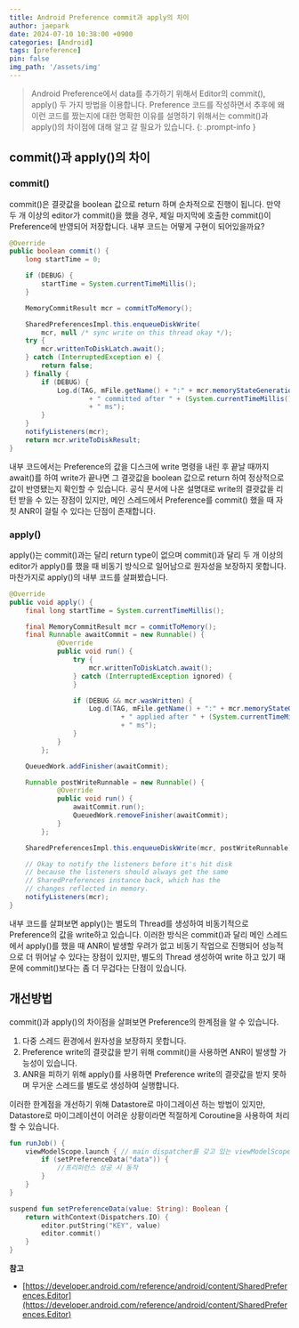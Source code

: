 ```yaml
---
title: Android Preference commit과 apply의 차이
author: jaepark
date: 2024-07-10 10:38:00 +0900
categories: [Android]
tags: [preference]
pin: false
img_path: '/assets/img'
---
```

> Android Preference에서 data를 추가하기 위해서 Editor의 commit(), apply() 두 가지 방법을 이용합니다. 
> Preference 코드를 작성하면서 추후에 왜 이런 코드를 짰는지에 대한 명확한 이유를 설명하기 위해서는 commit()과 apply()의 차이점에 대해 알고 갈 필요가 있습니다.
{: .prompt-info }
## commit()과 apply()의 차이
### commit()
commit()은 결괏값을 boolean 값으로 return 하며 순차적으로 진행이 됩니다. 만약 두 개 이상의 editor가 commit()을 했을 경우, 제일 마지막에 호출한 
commit()이 Preference에 반영되어 저장합니다. 내부 코드는 어떻게 구현이 되어있을까요?<br>
```java
@Override
public boolean commit() {
    long startTime = 0;

    if (DEBUG) {
        startTime = System.currentTimeMillis();
    }

    MemoryCommitResult mcr = commitToMemory();

    SharedPreferencesImpl.this.enqueueDiskWrite(
        mcr, null /* sync write on this thread okay */);
    try {
        mcr.writtenToDiskLatch.await();
    } catch (InterruptedException e) {
        return false;
    } finally {
        if (DEBUG) {
            Log.d(TAG, mFile.getName() + ":" + mcr.memoryStateGeneration
                    + " committed after " + (System.currentTimeMillis() - startTime)
                    + " ms");
        }
    }
    notifyListeners(mcr);
    return mcr.writeToDiskResult;
}
```
내부 코드에서는 Preference의 값을 디스크에 write 명령을 내린 후 끝날 때까지 await()를 하여
write가 끝나면 그 결괏값을 boolean 값으로 return 하여 정상적으로 값이 반영됐는지 확인할 수 있습니다. 공식 문서에 나온 설명대로
write의 결괏값을 리턴 받을 수 있는 장점이 있지만, 메인 스레드에서 Preference를 commit() 했을 때 자칫 ANR이 걸릴 수 있다는 단점이 존재합니다.
### apply()
apply()는 commit()과는 달리 return type이 없으며 commit()과 달리 두 개 이상의 editor가 apply()를 했을 때 비동기 방식으로 일어남으로 원자성을 보장하지 못합니다.
마찬가지로 apply()의 내부 코드를 살펴봤습니다.<br>
```java
@Override
public void apply() {
    final long startTime = System.currentTimeMillis();

    final MemoryCommitResult mcr = commitToMemory();
    final Runnable awaitCommit = new Runnable() {
            @Override
            public void run() {
                try {
                    mcr.writtenToDiskLatch.await();
                } catch (InterruptedException ignored) {
                }

                if (DEBUG && mcr.wasWritten) {
                    Log.d(TAG, mFile.getName() + ":" + mcr.memoryStateGeneration
                            + " applied after " + (System.currentTimeMillis() - startTime)
                            + " ms");
                }
            }
        };

    QueuedWork.addFinisher(awaitCommit);

    Runnable postWriteRunnable = new Runnable() {
            @Override
            public void run() {
                awaitCommit.run();
                QueuedWork.removeFinisher(awaitCommit);
            }
        };

    SharedPreferencesImpl.this.enqueueDiskWrite(mcr, postWriteRunnable);

    // Okay to notify the listeners before it's hit disk
    // because the listeners should always get the same
    // SharedPreferences instance back, which has the
    // changes reflected in memory.
    notifyListeners(mcr);
}
```
내부 코드를 살펴보면 apply()는 별도의 Thread를 생성하여 비동기적으로 Preference의 값을 write하고 있습니다. 이러한 방식은 commit()과 달리 메인 스레드에서 
apply()를 했을 때 ANR이 발생할 우려가 없고 비동기 작업으로 진행되어 성능적으로 더 뛰어날 수 있다는 장점이 있지만, 
별도의 Thread 생성하여 write 하고 있기 때문에 commit()보다는 좀 더 무겁다는 단점이 있습니다.

## 개선방법
commit()과 apply()의 차이점을 살펴보면 Preference의 한계점을 알 수 있습니다.
1. 다중 스레드 환경에서 원자성을 보장하지 못합니다.
2. Preference write의 결괏값을 받기 위해 commit()을 사용하면 ANR이 발생할 가능성이 있습니다.
3. ANR을 피하기 위해 apply()를 사용하면 Preference write의 결괏값을 받지 못하며 무거운 스레드를 별도로 생성하여 실행합니다.

이러한 한계점을 개선하기 위해 Datastore로 마이그레이션 하는 방법이 있지만, 
Datastore로 마이그레이션이 어려운 상황이라면 적절하게 Coroutine을 사용하여 처리할 수 있습니다.

```kotlin
fun runJob() {
    viewModelScope.launch { // main dispatcher를 갖고 있는 viewModelScope
        if (setPreferenceData("data")) {
            //프리퍼런스 성공 시 동작
        }
    }
}

suspend fun setPreferenceData(value: String): Boolean {
    return withContext(Dispatchers.IO) {
        editor.putString("KEY", value)
        editor.commit()
    }
}
```

**참고**
- [https://developer.android.com/reference/android/content/SharedPreferences.Editor](https://developer.android.com/reference/android/content/SharedPreferences.Editor)
